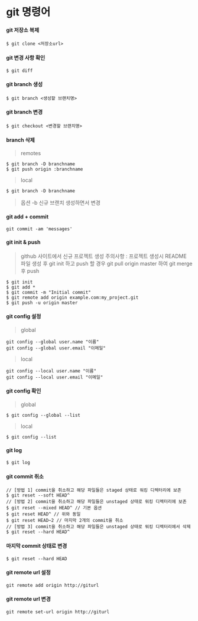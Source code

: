 git 명령어
==========

#### git 저장소 복제

```
$ git clone <저장소url>
```

#### git 변경 사항 확인

```
$ git diff
```

#### git branch 생성

```
$ git branch <생성할 브랜치명>
```

#### git branch 변경

```
$ git checkout <변경할 브랜치명>
```

#### branch 삭제

> remotes

```
$ git branch -D branchname
$ git push origin :branchname
```

> local

```
$ git branch -D branchname
```

> 옵션 -b 신규 브랜치 생성하면서 변경

#### git add + commit

```
git commit -am 'messages'
```

#### git init & push

> github 사이트에서 신규 프로젝트 생성 주의사항 : 프로젝트 생성시 README 파일 생성 후 git init 하고 push 할 경우 git pull origin master 하여 git merge 후 push

```
$ git init
$ git add *
$ git commit -m "Initial commit"
$ git remote add origin example.com:my_project.git
$ git push -u origin master
```

#### git config 설정

> global

```
git config --global user.name "이름"
git config --global user.email "이메일"
```

> local

```
git config --local user.name "이름"
git config --local user.email "이메일"
```

#### git config 확인

> global

```
$ git config --global --list
```

> local

```
$ git config --list
```

#### git log

```
$ git log
```

#### git commit 취소

```
// [방법 1] commit을 취소하고 해당 파일들은 staged 상태로 워킹 디렉터리에 보존
$ git reset --soft HEAD^
// [방법 2] commit을 취소하고 해당 파일들은 unstaged 상태로 워킹 디렉터리에 보존
$ git reset --mixed HEAD^ // 기본 옵션
$ git reset HEAD^ // 위와 동일
$ git reset HEAD~2 // 마지막 2개의 commit을 취소
// [방법 3] commit을 취소하고 해당 파일들은 unstaged 상태로 워킹 디렉터리에서 삭제
$ git reset --hard HEAD^
```

#### 마지막 commit 상태로 변경

```
$ git reset --hard HEAD
```

#### git remote url 설정

```
git remote add origin http://giturl
```

#### git remote url 변경

```
git remote set-url origin http://giturl
```

